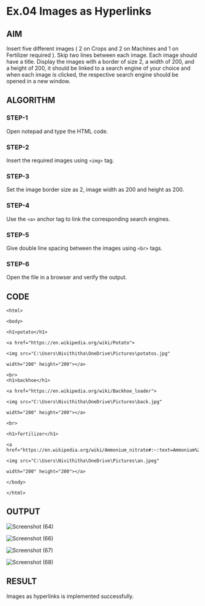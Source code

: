 # Ex.04 Images as Hyperlinks
## AIM
  Insert five different images ( 2 on Crops and 2 on Machines and 1 on Fertilizer required ). 
  Skip two lines between each image. Each image should have a title. 
  Display the images with a border of size 2, a width of 200, and a height of 200, 
  it should be linked to a search engine of your choice and when each image is clicked, 
  the respective search engine should be opened in a new window.

## ALGORITHM
### STEP-1
  Open notepad and type the HTML code.

### STEP-2
  Insert the required images using ```<img>``` tag.

### STEP-3
  Set the image border size as 2, image width as 200 and height as 200.

### STEP-4
  Use the ```<a>``` anchor tag to link the corresponding search engines.  

### STEP-5
  Give double line spacing between the images using ```<br>``` tags.
  
### STEP-6
  Open the file in a browser and verify the output.
  
## CODE
```
<html>

<body>

<h1>potato</h1>

<a href="https://en.wikipedia.org/wiki/Potato">

<img src="C:\Users\Nivithitha\OneDrive\Pictures\potatos.jpg"

width="200" height="200"></a>

<br>
<h1>backhoe</h1>

<a href="https://en.wikipedia.org/wiki/Backhoe_loader">

<img src="C:\Users\Nivithitha\OneDrive\Pictures\back.jpg"

width="200" height="200"></a>

<br>

<h1>fertilizer</h1>

<a href="https://en.wikipedia.org/wiki/Ammonium_nitrate#:~:text=Ammonium%20nitrate%20is%20an%20important,lose%20nitrogen%20to%20the%20atmosphere.">

<img src="C:\Users\Nivithitha\OneDrive\Pictures\an.jpeg"

width="200" height="200"></a>

</body>

</html>
```

## OUTPUT
![Screenshot (64)](https://github.com/prem4455/Ex04_Web-Design/assets/166099075/80be63e8-9ab8-4395-930a-6994a9fb0677)

![Screenshot (66)](https://github.com/prem4455/Ex04_Web-Design/assets/166099075/ad27ab7b-b6cd-4860-9764-cd834fd02e04)

![Screenshot (67)](https://github.com/prem4455/Ex04_Web-Design/assets/166099075/5eb0afe7-6989-4f76-94b4-d218c7a41ed3)

![Screenshot (68)](https://github.com/prem4455/Ex04_Web-Design/assets/166099075/d24354be-aec5-4b86-9fd9-ec6295a306ac)

## RESULT
 Images as hyperlinks is implemented successfully.
